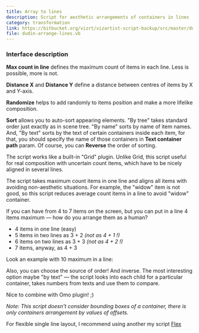 ```yaml
---
title: Array to lines
description: Script for aesthetic arrangements of containers in lines
category: transformation
link: https://bitbucket.org/vizrt/vizartist-script-backup/src/master/dudin-transform/dudin-arrange/dudin-arrange-lines/
file: dudin-arrange-lines.vb
---
```


<interface-description image="arrange-line-ui.png">

### Interface description

__Max count in line__ defines the maximum count of items in each line. Less is possible, more is not.

__Distance X__ and __Distance Y__ define a distance between centres of items by X and Y-axis.

__Randomize__ helps to add randomly to items position and make a more lifelike composition.

__Sort__ allows you to auto-sort appearing elements. "By tree" takes standard order just exactly as in scene tree. "By name" sorts by name of item names. And, "By text" sorts by the text of certain containers inside each item, for that, you should specify the name of those containers in __Text container path__ param. Of course, you can __Reverse__ the order of sorting.

</interface-description>

The script works like a built-in "Grid" plugin. Unlike Grid, this script useful for real composition with uncertain count items, which have to be nicely aligned in several lines.

<media-image name="arrange-line-cover.png" />

The script takes maximum count items in one line and aligns all items with avoiding non-aesthetic situations. For example, the "widow" item is not good, so this script reduces average count items in a line to avoid "widow" container.

If you can have from 4 to 7 items on the screen, but you can put in a line 4 items maximum — how do you arrange them as a human?

* 4 items in one line (easy)
* 5 items in two lines as 3 + 2 _(not as 4 + 1 !)_
* 6 items on two lines as 3 + 3 _(not as 4 + 2 !)_
* 7 items, anyway, as 4 + 3

Look an example with 10 maximum in a line:

<media-youtube url="https://www.youtube.com/embed/wLey8TXrpT8" />

Also, you can choose the source of order! And inverse. The most interesting option maybe "by text" — the script looks into each child for a particular container, takes numbers from texts and use them to compare.

Nice to combine with Omo plugin! ;)

_Note: This script doesn't consider bounding boxes of a container, there is only containers arrangement by values of offsets._

For flexible single line layout, I recommend using another my script [Flex](/scripts/flex-box/)

